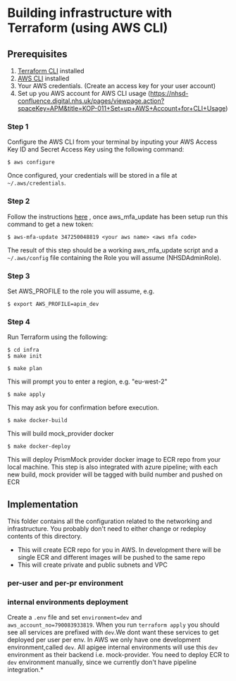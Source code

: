 # Building infrastructure with Terraform (using AWS CLI)

## Prerequisites

1. [Terraform CLI](https://learn.hashicorp.com/tutorials/terraform/install-cli?in=terraform/aws-get-started) installed
2. [AWS CLI](https://docs.aws.amazon.com/cli/latest/userguide/install-cliv2.html) installed
3. Your AWS credentials. (Create an access key for your user account)
4. Set up you AWS account for AWS CLI
   usage (https://nhsd-confluence.digital.nhs.uk/pages/viewpage.action?spaceKey=APM&title=KOP-011+Set+up+AWS+Account+for+CLI+Usage)

### Step 1

Configure the AWS CLI from your terminal by inputing your AWS Access Key ID and Secret Access Key using the following
command:

```
$ aws configure
```

Once configured, your credentials will be stored in a file at `~/.aws/credentials`.

### Step 2

Follow the
instructions [here](https://nhsd-confluence.digital.nhs.uk/pages/viewpage.action?spaceKey=APM&title=KOP-011+Set+up+AWS+Account+for+CLI+Usage)
, once aws_mfa_update has been setup run this command to get a new token:

```
$ aws-mfa-update 347250048819 <your aws name> <aws mfa code>
```

The result of this step should be a working aws_mfa_update script and a `~/.aws/config` file containing the Role you
will assume (NHSDAdminRole).

### Step 3

Set AWS_PROFILE to the role you will assume, e.g.

```
$ export AWS_PROFILE=apim_dev
```

### Step 4

Run Terraform using the following:

```
$ cd infra
$ make init
```

```
$ make plan
```

This will prompt you to enter a region, e.g. "eu-west-2"

```
$ make apply
```

This may ask you for confirmation before execution.

```
$ make docker-build
```

This will build mock_provider docker

```
$ make docker-deploy
```

This will deploy PrismMock provider docker image to ECR repo from your local machine. This step is also integrated with
azure pipeline; with each new build, mock provider will be tagged with build number and pushed on ECR

## Implementation

This folder contains all the configuration related to the networking and infrastructure. You probably don't need to
either change or redeploy contents of this directory.

- This will create ECR repo for you in AWS. In development there will be single ECR and different images will be pushed
  to the same repo
- This will create private and public subnets and VPC

### per-user and per-pr environment

### internal environments deployment

Create a `.env` file and set `environment=dev` and `aws_account_no=790083933819`. When you run `terraform apply` you
should see all services are prefixed with `dev`.We dont want these services to get deployed per user per env. In AWS we
only have one development environment,called `dev`. All apigee internal environments will use this `dev` environment as
their backend i.e. mock-provider. You need to deploy ECR to `dev` environment manually, since we currently don't have
pipeline integration.*



